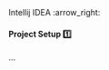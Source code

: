 <link rel="stylesheet" href="{{baseUrl}}/css/textbook.css">

<div class="website-content">

<div id="path">Intellij IDEA :arrow_right: </div>

<div id="title">

#### Project Setup :one:

</div>

<div id="body">

...

</div>

</div>
